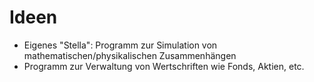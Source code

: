 # Ideen
* Eigenes "Stella": Programm zur Simulation von mathematischen/physikalischen Zusammenhängen
* Programm zur Verwaltung von Wertschriften wie Fonds, Aktien, etc.
